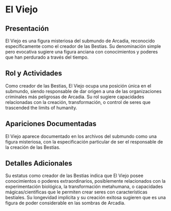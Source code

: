 # El Viejo

## Presentación
El Viejo es una figura misteriosa del submundo de Arcadia, reconocido específicamente como el creador de las Bestias. Su denominación simple pero evocativa sugiere una figura anciana con conocimientos y poderes que han perdurado a través del tiempo.

## Rol y Actividades
Como creador de las Bestias, El Viejo ocupa una posición única en el submundo, siendo responsable de dar origen a una de las organizaciones criminales más peligrosas de Arcadia. Su rol sugiere capacidades relacionadas con la creación, transformación, o control de seres que trascended the limits of humanity.

## Apariciones Documentadas
El Viejo aparece documentado en los archivos del submundo como una figura misteriosa, con la especificación particular de ser el responsable de la creación de las Bestias.

## Detalles Adicionales
Su estatus como creador de las Bestias indica que El Viejo posee conocimientos o poderes extraordinarios, posiblemente relacionados con la experimentación biológica, la transformación metahumana, o capacidades mágicas/científicas que le permiten crear seres con características bestiales. Su longevidad implícita y su creación exitosa sugieren que es una figura de poder considerable en las sombras de Arcadia.